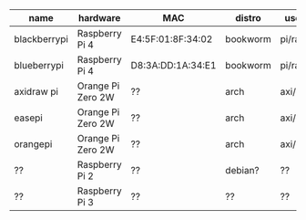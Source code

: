 name          | hardware          | MAC               | distro    | user/pass
|-------------|-------------------|-------------------|-----------|-------------
blackberrypi  | Raspberry Pi 4    | E4:5F:01:8F:34:02 | bookworm  | pi/raspberry
blueberrypi   | Raspberry Pi 4    | D8:3A:DD:1A:34:E1 | bookworm  | pi/raspberry
axidraw pi    | Orange Pi Zero 2W | ??                | arch      | axi/robots
easepi        | Orange Pi Zero 2W | ??                | arch      | axi/robots
orangepi      | Orange Pi Zero 2W | ??                | arch      | axi/robots
??            | Raspberry Pi 2    | ??                | debian?   | ??
??            | Raspberry Pi 3    | ??                | ??        | ??
